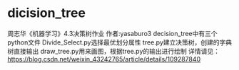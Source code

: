# dicision_tree
周志华《机器学习》4.3决策树作业
作者:yasaburo3
decision_tree中有三个python文件
Divide_Select.py选择最优划分属性
tree.py建立决策树，创建的字典树直接输出
draw_tree.py用来画图，根据tree.py的输出进行绘制
详情请见：https://blog.csdn.net/weixin_43242765/article/details/109287840

